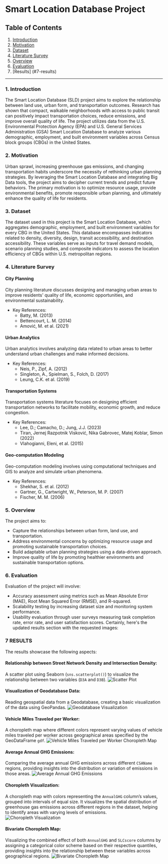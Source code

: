 # Smart Location Database Project

## Table of Contents
1. [Introduction](#1-introduction)
2. [Motivation](#2-motivation)
3. [Dataset](#3-dataset)
4. [Literature Survey](#4-literature-survey)
5. [Overview](#5-overview)
6. [Evaluation](#6-evaluation)
7. [Results] (#7-results)

---

### 1. Introduction
The Smart Location Database (SLD) project aims to explore the relationship between land use, urban form, and transportation outcomes. Research has shown that compact, walkable neighborhoods with access to public transit can positively impact transportation choices, reduce emissions, and improve overall quality of life. The project utilizes data from the U.S. Environmental Protection Agency (EPA) and U.S. General Services Administration (GSA) Smart Location Database to analyze various demographic, employment, and built environment variables across Census block groups (CBGs) in the United States.

### 2. Motivation
Urban sprawl, increasing greenhouse gas emissions, and changing transportation habits underscore the necessity of rethinking urban planning strategies. By leveraging the Smart Location Database and integrating Big Data tools, the project aims to decipher current trends and predict future behaviors. The primary motivation is to optimize resource usage, provide environmental benefits, promote responsible urban planning, and ultimately enhance the quality of life for residents.

### 3. Dataset
The dataset used in this project is the Smart Location Database, which aggregates demographic, employment, and built environment variables for every CBG in the United States. This database encompasses indicators related to density, diversity, design, transit accessibility, and destination accessibility. These variables serve as inputs for travel demand models, scenario planning studies, and composite indicators to assess the location efficiency of CBGs within U.S. metropolitan regions.

### 4. Literature Survey
#### City Planning
City planning literature discusses designing and managing urban areas to improve residents' quality of life, economic opportunities, and environmental sustainability.
- Key References:
  - Batty, M. (2013)
  - Bettencourt, L. M. (2014)
  - Amović, M. et al. (2021)

#### Urban Analytics
Urban analytics involves analyzing data related to urban areas to better understand urban challenges and make informed decisions.
- Key References:
  - Neis, P., Zipf, A. (2012)
  - Singleton, A., Spielman, S., Folch, D. (2017)
  - Leung, C.K. et al. (2019)

#### Transportation Systems
Transportation systems literature focuses on designing efficient transportation networks to facilitate mobility, economic growth, and reduce congestion.
- Key References:
  - Lee, D.; Camacho, D.; Jung, J.J. (2023)
  - Tiran, Jernej Razpotnik Visković, Nika Gabrovec, Matej Koblar, Simon (2022)
  - Vlahogianni, Eleni, et al. (2015)

#### Geo-computation Modeling
Geo-computation modeling involves using computational techniques and GIS to analyze and simulate urban phenomena.
- Key References:
  - Shekhar, S. et al. (2012)
  - Gartner, G., Cartwright, W., Peterson, M. P. (2007)
  - Fischer, M. M. (2006)

### 5. Overview
The project aims to:
- Capture the relationships between urban form, land use, and transportation.
- Address environmental concerns by optimizing resource usage and promoting sustainable transportation choices.
- Build adaptable urban planning strategies using a data-driven approach.
- Improve quality of life by promoting healthier environments and sustainable transportation options.

### 6. Evaluation
Evaluation of the project will involve:
- Accuracy assessment using metrics such as Mean Absolute Error (MAE), Root Mean Squared Error (RMSE), and R-squared.
- Scalability testing by increasing dataset size and monitoring system performance.
- Usability evaluation through user surveys measuring task completion rate, error rate, and user satisfaction scores.
Certainly, here's the updated results section with the requested images:

### 7 RESULTS

The results showcase the following aspects:

#### Relationship between Street Network Density and Intersection Density:
A scatter plot using Seaborn (`sns.scatterplot()`) to visualize the relationship between two variables (`D3A` and `D3B`).
![Scatter Plot](images/scatterPlotImage.png)

#### Visualization of Geodatabase Data:
Reading geospatial data from a Geodatabase, creating a basic visualization of the data using GeoPandas.
![Geodatabase Visualization](images/geodatabase_visualization_image.png)

#### Vehicle Miles Traveled per Worker:
A choropleth map where different colors represent varying values of vehicle miles traveled per worker across geographical areas specified by the GeoDataFrame `gdf`.
![Vehicle Miles Traveled per Worker Choropleth Map](images/vehicle_miles_traveled_map_image.png)

#### Average Annual GHG Emissions:
Comparing the average annual GHG emissions across different `CSAName` regions, providing insights into the distribution or variation of emissions in those areas.
![Average Annual GHG Emissions](images/ghg_emissions_image.png)

#### Choropleth Visualization:
A choropleth map with colors representing the `AnnualGHG` column’s values, grouped into intervals of equal size. It visualizes the spatial distribution of greenhouse gas emissions across different regions in the dataset, helping to identify areas with varying levels of emissions.
![Choropleth Visualization](images/choropleth_annual_GHG.png)

#### Bivariate Choropleth Map:
Visualizing the combined effect of both `AnnualGHG` and `SLCscore` columns by assigning a categorical color scheme based on their respective quantiles, providing insights into the relationship between these variables across geographical regions.
![Bivariate Choropleth Map](images/bivariate_choropleth_image.png)
